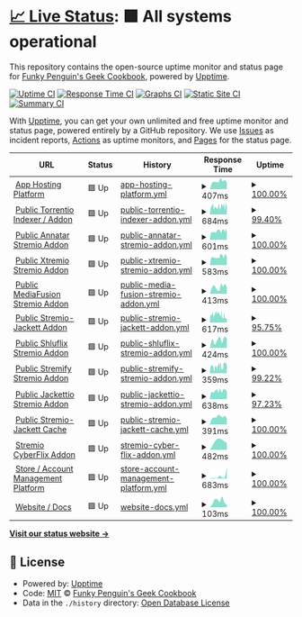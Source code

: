 # [📈 Live Status](https://status.elfhosted.com): <!--live status--> **🟩 All systems operational**

This repository contains the open-source uptime monitor and status page for [Funky Penguin's Geek Cookbook](https://geek-cookbook.funkypenguin.co.nz), powered by [Upptime](https://github.com/upptime/upptime).

[![Uptime CI](https://github.com/geek-cookbook/elfhosted-upptime/workflows/Uptime%20CI/badge.svg)](https://github.com/geek-cookbook/elfhosted-upptime/actions?query=workflow%3A%22Uptime+CI%22)
[![Response Time CI](https://github.com/geek-cookbook/elfhosted-upptime/workflows/Response%20Time%20CI/badge.svg)](https://github.com/geek-cookbook/elfhosted-upptime/actions?query=workflow%3A%22Response+Time+CI%22)
[![Graphs CI](https://github.com/geek-cookbook/elfhosted-upptime/workflows/Graphs%20CI/badge.svg)](https://github.com/geek-cookbook/elfhosted-upptime/actions?query=workflow%3A%22Graphs+CI%22)
[![Static Site CI](https://github.com/geek-cookbook/elfhosted-upptime/workflows/Static%20Site%20CI/badge.svg)](https://github.com/geek-cookbook/elfhosted-upptime/actions?query=workflow%3A%22Static+Site+CI%22)
[![Summary CI](https://github.com/geek-cookbook/elfhosted-upptime/workflows/Summary%20CI/badge.svg)](https://github.com/geek-cookbook/elfhosted-upptime/actions?query=workflow%3A%22Summary+CI%22)

With [Upptime](https://upptime.js.org), you can get your own unlimited and free uptime monitor and status page, powered entirely by a GitHub repository. We use [Issues](https://github.com/geek-cookbook/elfhosted-upptime/issues) as incident reports, [Actions](https://github.com/geek-cookbook/elfhosted-upptime/actions) as uptime monitors, and [Pages](https://status.elfhosted.com) for the status page.

<!--start: status pages-->
<!-- This summary is generated by Upptime (https://github.com/upptime/upptime) -->
<!-- Do not edit this manually, your changes will be overwritten -->
<!-- prettier-ignore -->
| URL | Status | History | Response Time | Uptime |
| --- | ------ | ------- | ------------- | ------ |
| <img alt="" src="https://icons.duckduckgo.com/ip3/speed.elfhosted.com.ico" height="13"> [App Hosting Platform](https://speed.elfhosted.com) | 🟩 Up | [app-hosting-platform.yml](https://github.com/geek-cookbook/elfhosted-upptime/commits/HEAD/history/app-hosting-platform.yml) | <details><summary><img alt="Response time graph" src="./graphs/app-hosting-platform/response-time-week.png" height="20"> 407ms</summary><br><a href="https://status.elfhosted.com/history/app-hosting-platform"><img alt="Response time 427" src="https://img.shields.io/endpoint?url=https%3A%2F%2Fraw.githubusercontent.com%2Fgeek-cookbook%2Felfhosted-upptime%2FHEAD%2Fapi%2Fapp-hosting-platform%2Fresponse-time.json"></a><br><a href="https://status.elfhosted.com/history/app-hosting-platform"><img alt="24-hour response time 414" src="https://img.shields.io/endpoint?url=https%3A%2F%2Fraw.githubusercontent.com%2Fgeek-cookbook%2Felfhosted-upptime%2FHEAD%2Fapi%2Fapp-hosting-platform%2Fresponse-time-day.json"></a><br><a href="https://status.elfhosted.com/history/app-hosting-platform"><img alt="7-day response time 407" src="https://img.shields.io/endpoint?url=https%3A%2F%2Fraw.githubusercontent.com%2Fgeek-cookbook%2Felfhosted-upptime%2FHEAD%2Fapi%2Fapp-hosting-platform%2Fresponse-time-week.json"></a><br><a href="https://status.elfhosted.com/history/app-hosting-platform"><img alt="30-day response time 404" src="https://img.shields.io/endpoint?url=https%3A%2F%2Fraw.githubusercontent.com%2Fgeek-cookbook%2Felfhosted-upptime%2FHEAD%2Fapi%2Fapp-hosting-platform%2Fresponse-time-month.json"></a><br><a href="https://status.elfhosted.com/history/app-hosting-platform"><img alt="1-year response time 427" src="https://img.shields.io/endpoint?url=https%3A%2F%2Fraw.githubusercontent.com%2Fgeek-cookbook%2Felfhosted-upptime%2FHEAD%2Fapi%2Fapp-hosting-platform%2Fresponse-time-year.json"></a></details> | <details><summary><a href="https://status.elfhosted.com/history/app-hosting-platform">100.00%</a></summary><a href="https://status.elfhosted.com/history/app-hosting-platform"><img alt="All-time uptime 99.89%" src="https://img.shields.io/endpoint?url=https%3A%2F%2Fraw.githubusercontent.com%2Fgeek-cookbook%2Felfhosted-upptime%2FHEAD%2Fapi%2Fapp-hosting-platform%2Fuptime.json"></a><br><a href="https://status.elfhosted.com/history/app-hosting-platform"><img alt="24-hour uptime 100.00%" src="https://img.shields.io/endpoint?url=https%3A%2F%2Fraw.githubusercontent.com%2Fgeek-cookbook%2Felfhosted-upptime%2FHEAD%2Fapi%2Fapp-hosting-platform%2Fuptime-day.json"></a><br><a href="https://status.elfhosted.com/history/app-hosting-platform"><img alt="7-day uptime 100.00%" src="https://img.shields.io/endpoint?url=https%3A%2F%2Fraw.githubusercontent.com%2Fgeek-cookbook%2Felfhosted-upptime%2FHEAD%2Fapi%2Fapp-hosting-platform%2Fuptime-week.json"></a><br><a href="https://status.elfhosted.com/history/app-hosting-platform"><img alt="30-day uptime 100.00%" src="https://img.shields.io/endpoint?url=https%3A%2F%2Fraw.githubusercontent.com%2Fgeek-cookbook%2Felfhosted-upptime%2FHEAD%2Fapi%2Fapp-hosting-platform%2Fuptime-month.json"></a><br><a href="https://status.elfhosted.com/history/app-hosting-platform"><img alt="1-year uptime 99.89%" src="https://img.shields.io/endpoint?url=https%3A%2F%2Fraw.githubusercontent.com%2Fgeek-cookbook%2Felfhosted-upptime%2FHEAD%2Fapi%2Fapp-hosting-platform%2Fuptime-year.json"></a></details>
| <img alt="" src="https://icons.duckduckgo.com/ip3/torrentio.elfhosted.com.ico" height="13"> [Public Torrentio Indexer / Addon](https://torrentio.elfhosted.com) | 🟩 Up | [public-torrentio-indexer-addon.yml](https://github.com/geek-cookbook/elfhosted-upptime/commits/HEAD/history/public-torrentio-indexer-addon.yml) | <details><summary><img alt="Response time graph" src="./graphs/public-torrentio-indexer-addon/response-time-week.png" height="20"> 684ms</summary><br><a href="https://status.elfhosted.com/history/public-torrentio-indexer-addon"><img alt="Response time 727" src="https://img.shields.io/endpoint?url=https%3A%2F%2Fraw.githubusercontent.com%2Fgeek-cookbook%2Felfhosted-upptime%2FHEAD%2Fapi%2Fpublic-torrentio-indexer-addon%2Fresponse-time.json"></a><br><a href="https://status.elfhosted.com/history/public-torrentio-indexer-addon"><img alt="24-hour response time 813" src="https://img.shields.io/endpoint?url=https%3A%2F%2Fraw.githubusercontent.com%2Fgeek-cookbook%2Felfhosted-upptime%2FHEAD%2Fapi%2Fpublic-torrentio-indexer-addon%2Fresponse-time-day.json"></a><br><a href="https://status.elfhosted.com/history/public-torrentio-indexer-addon"><img alt="7-day response time 684" src="https://img.shields.io/endpoint?url=https%3A%2F%2Fraw.githubusercontent.com%2Fgeek-cookbook%2Felfhosted-upptime%2FHEAD%2Fapi%2Fpublic-torrentio-indexer-addon%2Fresponse-time-week.json"></a><br><a href="https://status.elfhosted.com/history/public-torrentio-indexer-addon"><img alt="30-day response time 697" src="https://img.shields.io/endpoint?url=https%3A%2F%2Fraw.githubusercontent.com%2Fgeek-cookbook%2Felfhosted-upptime%2FHEAD%2Fapi%2Fpublic-torrentio-indexer-addon%2Fresponse-time-month.json"></a><br><a href="https://status.elfhosted.com/history/public-torrentio-indexer-addon"><img alt="1-year response time 727" src="https://img.shields.io/endpoint?url=https%3A%2F%2Fraw.githubusercontent.com%2Fgeek-cookbook%2Felfhosted-upptime%2FHEAD%2Fapi%2Fpublic-torrentio-indexer-addon%2Fresponse-time-year.json"></a></details> | <details><summary><a href="https://status.elfhosted.com/history/public-torrentio-indexer-addon">99.40%</a></summary><a href="https://status.elfhosted.com/history/public-torrentio-indexer-addon"><img alt="All-time uptime 99.87%" src="https://img.shields.io/endpoint?url=https%3A%2F%2Fraw.githubusercontent.com%2Fgeek-cookbook%2Felfhosted-upptime%2FHEAD%2Fapi%2Fpublic-torrentio-indexer-addon%2Fuptime.json"></a><br><a href="https://status.elfhosted.com/history/public-torrentio-indexer-addon"><img alt="24-hour uptime 100.00%" src="https://img.shields.io/endpoint?url=https%3A%2F%2Fraw.githubusercontent.com%2Fgeek-cookbook%2Felfhosted-upptime%2FHEAD%2Fapi%2Fpublic-torrentio-indexer-addon%2Fuptime-day.json"></a><br><a href="https://status.elfhosted.com/history/public-torrentio-indexer-addon"><img alt="7-day uptime 99.40%" src="https://img.shields.io/endpoint?url=https%3A%2F%2Fraw.githubusercontent.com%2Fgeek-cookbook%2Felfhosted-upptime%2FHEAD%2Fapi%2Fpublic-torrentio-indexer-addon%2Fuptime-week.json"></a><br><a href="https://status.elfhosted.com/history/public-torrentio-indexer-addon"><img alt="30-day uptime 99.86%" src="https://img.shields.io/endpoint?url=https%3A%2F%2Fraw.githubusercontent.com%2Fgeek-cookbook%2Felfhosted-upptime%2FHEAD%2Fapi%2Fpublic-torrentio-indexer-addon%2Fuptime-month.json"></a><br><a href="https://status.elfhosted.com/history/public-torrentio-indexer-addon"><img alt="1-year uptime 99.87%" src="https://img.shields.io/endpoint?url=https%3A%2F%2Fraw.githubusercontent.com%2Fgeek-cookbook%2Felfhosted-upptime%2FHEAD%2Fapi%2Fpublic-torrentio-indexer-addon%2Fuptime-year.json"></a></details>
| <img alt="" src="https://icons.duckduckgo.com/ip3/annatar.elfhosted.com.ico" height="13"> [Public Annatar Stremio Addon](https://annatar.elfhosted.com) | 🟩 Up | [public-annatar-stremio-addon.yml](https://github.com/geek-cookbook/elfhosted-upptime/commits/HEAD/history/public-annatar-stremio-addon.yml) | <details><summary><img alt="Response time graph" src="./graphs/public-annatar-stremio-addon/response-time-week.png" height="20"> 601ms</summary><br><a href="https://status.elfhosted.com/history/public-annatar-stremio-addon"><img alt="Response time 1296" src="https://img.shields.io/endpoint?url=https%3A%2F%2Fraw.githubusercontent.com%2Fgeek-cookbook%2Felfhosted-upptime%2FHEAD%2Fapi%2Fpublic-annatar-stremio-addon%2Fresponse-time.json"></a><br><a href="https://status.elfhosted.com/history/public-annatar-stremio-addon"><img alt="24-hour response time 638" src="https://img.shields.io/endpoint?url=https%3A%2F%2Fraw.githubusercontent.com%2Fgeek-cookbook%2Felfhosted-upptime%2FHEAD%2Fapi%2Fpublic-annatar-stremio-addon%2Fresponse-time-day.json"></a><br><a href="https://status.elfhosted.com/history/public-annatar-stremio-addon"><img alt="7-day response time 601" src="https://img.shields.io/endpoint?url=https%3A%2F%2Fraw.githubusercontent.com%2Fgeek-cookbook%2Felfhosted-upptime%2FHEAD%2Fapi%2Fpublic-annatar-stremio-addon%2Fresponse-time-week.json"></a><br><a href="https://status.elfhosted.com/history/public-annatar-stremio-addon"><img alt="30-day response time 595" src="https://img.shields.io/endpoint?url=https%3A%2F%2Fraw.githubusercontent.com%2Fgeek-cookbook%2Felfhosted-upptime%2FHEAD%2Fapi%2Fpublic-annatar-stremio-addon%2Fresponse-time-month.json"></a><br><a href="https://status.elfhosted.com/history/public-annatar-stremio-addon"><img alt="1-year response time 1296" src="https://img.shields.io/endpoint?url=https%3A%2F%2Fraw.githubusercontent.com%2Fgeek-cookbook%2Felfhosted-upptime%2FHEAD%2Fapi%2Fpublic-annatar-stremio-addon%2Fresponse-time-year.json"></a></details> | <details><summary><a href="https://status.elfhosted.com/history/public-annatar-stremio-addon">100.00%</a></summary><a href="https://status.elfhosted.com/history/public-annatar-stremio-addon"><img alt="All-time uptime 98.39%" src="https://img.shields.io/endpoint?url=https%3A%2F%2Fraw.githubusercontent.com%2Fgeek-cookbook%2Felfhosted-upptime%2FHEAD%2Fapi%2Fpublic-annatar-stremio-addon%2Fuptime.json"></a><br><a href="https://status.elfhosted.com/history/public-annatar-stremio-addon"><img alt="24-hour uptime 100.00%" src="https://img.shields.io/endpoint?url=https%3A%2F%2Fraw.githubusercontent.com%2Fgeek-cookbook%2Felfhosted-upptime%2FHEAD%2Fapi%2Fpublic-annatar-stremio-addon%2Fuptime-day.json"></a><br><a href="https://status.elfhosted.com/history/public-annatar-stremio-addon"><img alt="7-day uptime 100.00%" src="https://img.shields.io/endpoint?url=https%3A%2F%2Fraw.githubusercontent.com%2Fgeek-cookbook%2Felfhosted-upptime%2FHEAD%2Fapi%2Fpublic-annatar-stremio-addon%2Fuptime-week.json"></a><br><a href="https://status.elfhosted.com/history/public-annatar-stremio-addon"><img alt="30-day uptime 100.00%" src="https://img.shields.io/endpoint?url=https%3A%2F%2Fraw.githubusercontent.com%2Fgeek-cookbook%2Felfhosted-upptime%2FHEAD%2Fapi%2Fpublic-annatar-stremio-addon%2Fuptime-month.json"></a><br><a href="https://status.elfhosted.com/history/public-annatar-stremio-addon"><img alt="1-year uptime 98.39%" src="https://img.shields.io/endpoint?url=https%3A%2F%2Fraw.githubusercontent.com%2Fgeek-cookbook%2Felfhosted-upptime%2FHEAD%2Fapi%2Fpublic-annatar-stremio-addon%2Fuptime-year.json"></a></details>
| <img alt="" src="https://icons.duckduckgo.com/ip3/xtremio.elfhosted.com.ico" height="13"> [Public Xtremio Stremio Addon](https://xtremio.elfhosted.com/configure) | 🟩 Up | [public-xtremio-stremio-addon.yml](https://github.com/geek-cookbook/elfhosted-upptime/commits/HEAD/history/public-xtremio-stremio-addon.yml) | <details><summary><img alt="Response time graph" src="./graphs/public-xtremio-stremio-addon/response-time-week.png" height="20"> 583ms</summary><br><a href="https://status.elfhosted.com/history/public-xtremio-stremio-addon"><img alt="Response time 638" src="https://img.shields.io/endpoint?url=https%3A%2F%2Fraw.githubusercontent.com%2Fgeek-cookbook%2Felfhosted-upptime%2FHEAD%2Fapi%2Fpublic-xtremio-stremio-addon%2Fresponse-time.json"></a><br><a href="https://status.elfhosted.com/history/public-xtremio-stremio-addon"><img alt="24-hour response time 665" src="https://img.shields.io/endpoint?url=https%3A%2F%2Fraw.githubusercontent.com%2Fgeek-cookbook%2Felfhosted-upptime%2FHEAD%2Fapi%2Fpublic-xtremio-stremio-addon%2Fresponse-time-day.json"></a><br><a href="https://status.elfhosted.com/history/public-xtremio-stremio-addon"><img alt="7-day response time 583" src="https://img.shields.io/endpoint?url=https%3A%2F%2Fraw.githubusercontent.com%2Fgeek-cookbook%2Felfhosted-upptime%2FHEAD%2Fapi%2Fpublic-xtremio-stremio-addon%2Fresponse-time-week.json"></a><br><a href="https://status.elfhosted.com/history/public-xtremio-stremio-addon"><img alt="30-day response time 679" src="https://img.shields.io/endpoint?url=https%3A%2F%2Fraw.githubusercontent.com%2Fgeek-cookbook%2Felfhosted-upptime%2FHEAD%2Fapi%2Fpublic-xtremio-stremio-addon%2Fresponse-time-month.json"></a><br><a href="https://status.elfhosted.com/history/public-xtremio-stremio-addon"><img alt="1-year response time 638" src="https://img.shields.io/endpoint?url=https%3A%2F%2Fraw.githubusercontent.com%2Fgeek-cookbook%2Felfhosted-upptime%2FHEAD%2Fapi%2Fpublic-xtremio-stremio-addon%2Fresponse-time-year.json"></a></details> | <details><summary><a href="https://status.elfhosted.com/history/public-xtremio-stremio-addon">100.00%</a></summary><a href="https://status.elfhosted.com/history/public-xtremio-stremio-addon"><img alt="All-time uptime 99.94%" src="https://img.shields.io/endpoint?url=https%3A%2F%2Fraw.githubusercontent.com%2Fgeek-cookbook%2Felfhosted-upptime%2FHEAD%2Fapi%2Fpublic-xtremio-stremio-addon%2Fuptime.json"></a><br><a href="https://status.elfhosted.com/history/public-xtremio-stremio-addon"><img alt="24-hour uptime 100.00%" src="https://img.shields.io/endpoint?url=https%3A%2F%2Fraw.githubusercontent.com%2Fgeek-cookbook%2Felfhosted-upptime%2FHEAD%2Fapi%2Fpublic-xtremio-stremio-addon%2Fuptime-day.json"></a><br><a href="https://status.elfhosted.com/history/public-xtremio-stremio-addon"><img alt="7-day uptime 100.00%" src="https://img.shields.io/endpoint?url=https%3A%2F%2Fraw.githubusercontent.com%2Fgeek-cookbook%2Felfhosted-upptime%2FHEAD%2Fapi%2Fpublic-xtremio-stremio-addon%2Fuptime-week.json"></a><br><a href="https://status.elfhosted.com/history/public-xtremio-stremio-addon"><img alt="30-day uptime 100.00%" src="https://img.shields.io/endpoint?url=https%3A%2F%2Fraw.githubusercontent.com%2Fgeek-cookbook%2Felfhosted-upptime%2FHEAD%2Fapi%2Fpublic-xtremio-stremio-addon%2Fuptime-month.json"></a><br><a href="https://status.elfhosted.com/history/public-xtremio-stremio-addon"><img alt="1-year uptime 99.94%" src="https://img.shields.io/endpoint?url=https%3A%2F%2Fraw.githubusercontent.com%2Fgeek-cookbook%2Felfhosted-upptime%2FHEAD%2Fapi%2Fpublic-xtremio-stremio-addon%2Fuptime-year.json"></a></details>
| <img alt="" src="https://icons.duckduckgo.com/ip3/mediafusion.elfhosted.com.ico" height="13"> [Public MediaFusion Stremio Addon](https://mediafusion.elfhosted.com) | 🟩 Up | [public-media-fusion-stremio-addon.yml](https://github.com/geek-cookbook/elfhosted-upptime/commits/HEAD/history/public-media-fusion-stremio-addon.yml) | <details><summary><img alt="Response time graph" src="./graphs/public-media-fusion-stremio-addon/response-time-week.png" height="20"> 413ms</summary><br><a href="https://status.elfhosted.com/history/public-media-fusion-stremio-addon"><img alt="Response time 532" src="https://img.shields.io/endpoint?url=https%3A%2F%2Fraw.githubusercontent.com%2Fgeek-cookbook%2Felfhosted-upptime%2FHEAD%2Fapi%2Fpublic-media-fusion-stremio-addon%2Fresponse-time.json"></a><br><a href="https://status.elfhosted.com/history/public-media-fusion-stremio-addon"><img alt="24-hour response time 493" src="https://img.shields.io/endpoint?url=https%3A%2F%2Fraw.githubusercontent.com%2Fgeek-cookbook%2Felfhosted-upptime%2FHEAD%2Fapi%2Fpublic-media-fusion-stremio-addon%2Fresponse-time-day.json"></a><br><a href="https://status.elfhosted.com/history/public-media-fusion-stremio-addon"><img alt="7-day response time 413" src="https://img.shields.io/endpoint?url=https%3A%2F%2Fraw.githubusercontent.com%2Fgeek-cookbook%2Felfhosted-upptime%2FHEAD%2Fapi%2Fpublic-media-fusion-stremio-addon%2Fresponse-time-week.json"></a><br><a href="https://status.elfhosted.com/history/public-media-fusion-stremio-addon"><img alt="30-day response time 446" src="https://img.shields.io/endpoint?url=https%3A%2F%2Fraw.githubusercontent.com%2Fgeek-cookbook%2Felfhosted-upptime%2FHEAD%2Fapi%2Fpublic-media-fusion-stremio-addon%2Fresponse-time-month.json"></a><br><a href="https://status.elfhosted.com/history/public-media-fusion-stremio-addon"><img alt="1-year response time 532" src="https://img.shields.io/endpoint?url=https%3A%2F%2Fraw.githubusercontent.com%2Fgeek-cookbook%2Felfhosted-upptime%2FHEAD%2Fapi%2Fpublic-media-fusion-stremio-addon%2Fresponse-time-year.json"></a></details> | <details><summary><a href="https://status.elfhosted.com/history/public-media-fusion-stremio-addon">100.00%</a></summary><a href="https://status.elfhosted.com/history/public-media-fusion-stremio-addon"><img alt="All-time uptime 99.50%" src="https://img.shields.io/endpoint?url=https%3A%2F%2Fraw.githubusercontent.com%2Fgeek-cookbook%2Felfhosted-upptime%2FHEAD%2Fapi%2Fpublic-media-fusion-stremio-addon%2Fuptime.json"></a><br><a href="https://status.elfhosted.com/history/public-media-fusion-stremio-addon"><img alt="24-hour uptime 100.00%" src="https://img.shields.io/endpoint?url=https%3A%2F%2Fraw.githubusercontent.com%2Fgeek-cookbook%2Felfhosted-upptime%2FHEAD%2Fapi%2Fpublic-media-fusion-stremio-addon%2Fuptime-day.json"></a><br><a href="https://status.elfhosted.com/history/public-media-fusion-stremio-addon"><img alt="7-day uptime 100.00%" src="https://img.shields.io/endpoint?url=https%3A%2F%2Fraw.githubusercontent.com%2Fgeek-cookbook%2Felfhosted-upptime%2FHEAD%2Fapi%2Fpublic-media-fusion-stremio-addon%2Fuptime-week.json"></a><br><a href="https://status.elfhosted.com/history/public-media-fusion-stremio-addon"><img alt="30-day uptime 99.46%" src="https://img.shields.io/endpoint?url=https%3A%2F%2Fraw.githubusercontent.com%2Fgeek-cookbook%2Felfhosted-upptime%2FHEAD%2Fapi%2Fpublic-media-fusion-stremio-addon%2Fuptime-month.json"></a><br><a href="https://status.elfhosted.com/history/public-media-fusion-stremio-addon"><img alt="1-year uptime 99.50%" src="https://img.shields.io/endpoint?url=https%3A%2F%2Fraw.githubusercontent.com%2Fgeek-cookbook%2Felfhosted-upptime%2FHEAD%2Fapi%2Fpublic-media-fusion-stremio-addon%2Fuptime-year.json"></a></details>
| <img alt="" src="https://icons.duckduckgo.com/ip3/stremio-jackett.elfhosted.com.ico" height="13"> [Public Stremio-Jackett Addon](https://stremio-jackett.elfhosted.com) | 🟩 Up | [public-stremio-jackett-addon.yml](https://github.com/geek-cookbook/elfhosted-upptime/commits/HEAD/history/public-stremio-jackett-addon.yml) | <details><summary><img alt="Response time graph" src="./graphs/public-stremio-jackett-addon/response-time-week.png" height="20"> 617ms</summary><br><a href="https://status.elfhosted.com/history/public-stremio-jackett-addon"><img alt="Response time 653" src="https://img.shields.io/endpoint?url=https%3A%2F%2Fraw.githubusercontent.com%2Fgeek-cookbook%2Felfhosted-upptime%2FHEAD%2Fapi%2Fpublic-stremio-jackett-addon%2Fresponse-time.json"></a><br><a href="https://status.elfhosted.com/history/public-stremio-jackett-addon"><img alt="24-hour response time 526" src="https://img.shields.io/endpoint?url=https%3A%2F%2Fraw.githubusercontent.com%2Fgeek-cookbook%2Felfhosted-upptime%2FHEAD%2Fapi%2Fpublic-stremio-jackett-addon%2Fresponse-time-day.json"></a><br><a href="https://status.elfhosted.com/history/public-stremio-jackett-addon"><img alt="7-day response time 617" src="https://img.shields.io/endpoint?url=https%3A%2F%2Fraw.githubusercontent.com%2Fgeek-cookbook%2Felfhosted-upptime%2FHEAD%2Fapi%2Fpublic-stremio-jackett-addon%2Fresponse-time-week.json"></a><br><a href="https://status.elfhosted.com/history/public-stremio-jackett-addon"><img alt="30-day response time 653" src="https://img.shields.io/endpoint?url=https%3A%2F%2Fraw.githubusercontent.com%2Fgeek-cookbook%2Felfhosted-upptime%2FHEAD%2Fapi%2Fpublic-stremio-jackett-addon%2Fresponse-time-month.json"></a><br><a href="https://status.elfhosted.com/history/public-stremio-jackett-addon"><img alt="1-year response time 653" src="https://img.shields.io/endpoint?url=https%3A%2F%2Fraw.githubusercontent.com%2Fgeek-cookbook%2Felfhosted-upptime%2FHEAD%2Fapi%2Fpublic-stremio-jackett-addon%2Fresponse-time-year.json"></a></details> | <details><summary><a href="https://status.elfhosted.com/history/public-stremio-jackett-addon">95.75%</a></summary><a href="https://status.elfhosted.com/history/public-stremio-jackett-addon"><img alt="All-time uptime 98.42%" src="https://img.shields.io/endpoint?url=https%3A%2F%2Fraw.githubusercontent.com%2Fgeek-cookbook%2Felfhosted-upptime%2FHEAD%2Fapi%2Fpublic-stremio-jackett-addon%2Fuptime.json"></a><br><a href="https://status.elfhosted.com/history/public-stremio-jackett-addon"><img alt="24-hour uptime 86.99%" src="https://img.shields.io/endpoint?url=https%3A%2F%2Fraw.githubusercontent.com%2Fgeek-cookbook%2Felfhosted-upptime%2FHEAD%2Fapi%2Fpublic-stremio-jackett-addon%2Fuptime-day.json"></a><br><a href="https://status.elfhosted.com/history/public-stremio-jackett-addon"><img alt="7-day uptime 95.75%" src="https://img.shields.io/endpoint?url=https%3A%2F%2Fraw.githubusercontent.com%2Fgeek-cookbook%2Felfhosted-upptime%2FHEAD%2Fapi%2Fpublic-stremio-jackett-addon%2Fuptime-week.json"></a><br><a href="https://status.elfhosted.com/history/public-stremio-jackett-addon"><img alt="30-day uptime 98.42%" src="https://img.shields.io/endpoint?url=https%3A%2F%2Fraw.githubusercontent.com%2Fgeek-cookbook%2Felfhosted-upptime%2FHEAD%2Fapi%2Fpublic-stremio-jackett-addon%2Fuptime-month.json"></a><br><a href="https://status.elfhosted.com/history/public-stremio-jackett-addon"><img alt="1-year uptime 98.42%" src="https://img.shields.io/endpoint?url=https%3A%2F%2Fraw.githubusercontent.com%2Fgeek-cookbook%2Felfhosted-upptime%2FHEAD%2Fapi%2Fpublic-stremio-jackett-addon%2Fuptime-year.json"></a></details>
| <img alt="" src="https://icons.duckduckgo.com/ip3/shluflix.elfhosted.com.ico" height="13"> [Public Shluflix Stremio Addon](https://shluflix.elfhosted.com) | 🟩 Up | [public-shluflix-stremio-addon.yml](https://github.com/geek-cookbook/elfhosted-upptime/commits/HEAD/history/public-shluflix-stremio-addon.yml) | <details><summary><img alt="Response time graph" src="./graphs/public-shluflix-stremio-addon/response-time-week.png" height="20"> 424ms</summary><br><a href="https://status.elfhosted.com/history/public-shluflix-stremio-addon"><img alt="Response time 467" src="https://img.shields.io/endpoint?url=https%3A%2F%2Fraw.githubusercontent.com%2Fgeek-cookbook%2Felfhosted-upptime%2FHEAD%2Fapi%2Fpublic-shluflix-stremio-addon%2Fresponse-time.json"></a><br><a href="https://status.elfhosted.com/history/public-shluflix-stremio-addon"><img alt="24-hour response time 551" src="https://img.shields.io/endpoint?url=https%3A%2F%2Fraw.githubusercontent.com%2Fgeek-cookbook%2Felfhosted-upptime%2FHEAD%2Fapi%2Fpublic-shluflix-stremio-addon%2Fresponse-time-day.json"></a><br><a href="https://status.elfhosted.com/history/public-shluflix-stremio-addon"><img alt="7-day response time 424" src="https://img.shields.io/endpoint?url=https%3A%2F%2Fraw.githubusercontent.com%2Fgeek-cookbook%2Felfhosted-upptime%2FHEAD%2Fapi%2Fpublic-shluflix-stremio-addon%2Fresponse-time-week.json"></a><br><a href="https://status.elfhosted.com/history/public-shluflix-stremio-addon"><img alt="30-day response time 423" src="https://img.shields.io/endpoint?url=https%3A%2F%2Fraw.githubusercontent.com%2Fgeek-cookbook%2Felfhosted-upptime%2FHEAD%2Fapi%2Fpublic-shluflix-stremio-addon%2Fresponse-time-month.json"></a><br><a href="https://status.elfhosted.com/history/public-shluflix-stremio-addon"><img alt="1-year response time 467" src="https://img.shields.io/endpoint?url=https%3A%2F%2Fraw.githubusercontent.com%2Fgeek-cookbook%2Felfhosted-upptime%2FHEAD%2Fapi%2Fpublic-shluflix-stremio-addon%2Fresponse-time-year.json"></a></details> | <details><summary><a href="https://status.elfhosted.com/history/public-shluflix-stremio-addon">100.00%</a></summary><a href="https://status.elfhosted.com/history/public-shluflix-stremio-addon"><img alt="All-time uptime 100.00%" src="https://img.shields.io/endpoint?url=https%3A%2F%2Fraw.githubusercontent.com%2Fgeek-cookbook%2Felfhosted-upptime%2FHEAD%2Fapi%2Fpublic-shluflix-stremio-addon%2Fuptime.json"></a><br><a href="https://status.elfhosted.com/history/public-shluflix-stremio-addon"><img alt="24-hour uptime 100.00%" src="https://img.shields.io/endpoint?url=https%3A%2F%2Fraw.githubusercontent.com%2Fgeek-cookbook%2Felfhosted-upptime%2FHEAD%2Fapi%2Fpublic-shluflix-stremio-addon%2Fuptime-day.json"></a><br><a href="https://status.elfhosted.com/history/public-shluflix-stremio-addon"><img alt="7-day uptime 100.00%" src="https://img.shields.io/endpoint?url=https%3A%2F%2Fraw.githubusercontent.com%2Fgeek-cookbook%2Felfhosted-upptime%2FHEAD%2Fapi%2Fpublic-shluflix-stremio-addon%2Fuptime-week.json"></a><br><a href="https://status.elfhosted.com/history/public-shluflix-stremio-addon"><img alt="30-day uptime 100.00%" src="https://img.shields.io/endpoint?url=https%3A%2F%2Fraw.githubusercontent.com%2Fgeek-cookbook%2Felfhosted-upptime%2FHEAD%2Fapi%2Fpublic-shluflix-stremio-addon%2Fuptime-month.json"></a><br><a href="https://status.elfhosted.com/history/public-shluflix-stremio-addon"><img alt="1-year uptime 100.00%" src="https://img.shields.io/endpoint?url=https%3A%2F%2Fraw.githubusercontent.com%2Fgeek-cookbook%2Felfhosted-upptime%2FHEAD%2Fapi%2Fpublic-shluflix-stremio-addon%2Fuptime-year.json"></a></details>
| <img alt="" src="https://icons.duckduckgo.com/ip3/stremify.elfhosted.com.ico" height="13"> [Public Stremify Stremio Addon](https://stremify.elfhosted.com) | 🟩 Up | [public-stremify-stremio-addon.yml](https://github.com/geek-cookbook/elfhosted-upptime/commits/HEAD/history/public-stremify-stremio-addon.yml) | <details><summary><img alt="Response time graph" src="./graphs/public-stremify-stremio-addon/response-time-week.png" height="20"> 359ms</summary><br><a href="https://status.elfhosted.com/history/public-stremify-stremio-addon"><img alt="Response time 371" src="https://img.shields.io/endpoint?url=https%3A%2F%2Fraw.githubusercontent.com%2Fgeek-cookbook%2Felfhosted-upptime%2FHEAD%2Fapi%2Fpublic-stremify-stremio-addon%2Fresponse-time.json"></a><br><a href="https://status.elfhosted.com/history/public-stremify-stremio-addon"><img alt="24-hour response time 464" src="https://img.shields.io/endpoint?url=https%3A%2F%2Fraw.githubusercontent.com%2Fgeek-cookbook%2Felfhosted-upptime%2FHEAD%2Fapi%2Fpublic-stremify-stremio-addon%2Fresponse-time-day.json"></a><br><a href="https://status.elfhosted.com/history/public-stremify-stremio-addon"><img alt="7-day response time 359" src="https://img.shields.io/endpoint?url=https%3A%2F%2Fraw.githubusercontent.com%2Fgeek-cookbook%2Felfhosted-upptime%2FHEAD%2Fapi%2Fpublic-stremify-stremio-addon%2Fresponse-time-week.json"></a><br><a href="https://status.elfhosted.com/history/public-stremify-stremio-addon"><img alt="30-day response time 371" src="https://img.shields.io/endpoint?url=https%3A%2F%2Fraw.githubusercontent.com%2Fgeek-cookbook%2Felfhosted-upptime%2FHEAD%2Fapi%2Fpublic-stremify-stremio-addon%2Fresponse-time-month.json"></a><br><a href="https://status.elfhosted.com/history/public-stremify-stremio-addon"><img alt="1-year response time 371" src="https://img.shields.io/endpoint?url=https%3A%2F%2Fraw.githubusercontent.com%2Fgeek-cookbook%2Felfhosted-upptime%2FHEAD%2Fapi%2Fpublic-stremify-stremio-addon%2Fresponse-time-year.json"></a></details> | <details><summary><a href="https://status.elfhosted.com/history/public-stremify-stremio-addon">99.22%</a></summary><a href="https://status.elfhosted.com/history/public-stremify-stremio-addon"><img alt="All-time uptime 99.66%" src="https://img.shields.io/endpoint?url=https%3A%2F%2Fraw.githubusercontent.com%2Fgeek-cookbook%2Felfhosted-upptime%2FHEAD%2Fapi%2Fpublic-stremify-stremio-addon%2Fuptime.json"></a><br><a href="https://status.elfhosted.com/history/public-stremify-stremio-addon"><img alt="24-hour uptime 100.00%" src="https://img.shields.io/endpoint?url=https%3A%2F%2Fraw.githubusercontent.com%2Fgeek-cookbook%2Felfhosted-upptime%2FHEAD%2Fapi%2Fpublic-stremify-stremio-addon%2Fuptime-day.json"></a><br><a href="https://status.elfhosted.com/history/public-stremify-stremio-addon"><img alt="7-day uptime 99.22%" src="https://img.shields.io/endpoint?url=https%3A%2F%2Fraw.githubusercontent.com%2Fgeek-cookbook%2Felfhosted-upptime%2FHEAD%2Fapi%2Fpublic-stremify-stremio-addon%2Fuptime-week.json"></a><br><a href="https://status.elfhosted.com/history/public-stremify-stremio-addon"><img alt="30-day uptime 99.66%" src="https://img.shields.io/endpoint?url=https%3A%2F%2Fraw.githubusercontent.com%2Fgeek-cookbook%2Felfhosted-upptime%2FHEAD%2Fapi%2Fpublic-stremify-stremio-addon%2Fuptime-month.json"></a><br><a href="https://status.elfhosted.com/history/public-stremify-stremio-addon"><img alt="1-year uptime 99.66%" src="https://img.shields.io/endpoint?url=https%3A%2F%2Fraw.githubusercontent.com%2Fgeek-cookbook%2Felfhosted-upptime%2FHEAD%2Fapi%2Fpublic-stremify-stremio-addon%2Fuptime-year.json"></a></details>
| <img alt="" src="https://icons.duckduckgo.com/ip3/jackettio.elfhosted.com.ico" height="13"> [Public Jackettio Stremio Addon](https://jackettio.elfhosted.com) | 🟩 Up | [public-jackettio-stremio-addon.yml](https://github.com/geek-cookbook/elfhosted-upptime/commits/HEAD/history/public-jackettio-stremio-addon.yml) | <details><summary><img alt="Response time graph" src="./graphs/public-jackettio-stremio-addon/response-time-week.png" height="20"> 638ms</summary><br><a href="https://status.elfhosted.com/history/public-jackettio-stremio-addon"><img alt="Response time 1042" src="https://img.shields.io/endpoint?url=https%3A%2F%2Fraw.githubusercontent.com%2Fgeek-cookbook%2Felfhosted-upptime%2FHEAD%2Fapi%2Fpublic-jackettio-stremio-addon%2Fresponse-time.json"></a><br><a href="https://status.elfhosted.com/history/public-jackettio-stremio-addon"><img alt="24-hour response time 635" src="https://img.shields.io/endpoint?url=https%3A%2F%2Fraw.githubusercontent.com%2Fgeek-cookbook%2Felfhosted-upptime%2FHEAD%2Fapi%2Fpublic-jackettio-stremio-addon%2Fresponse-time-day.json"></a><br><a href="https://status.elfhosted.com/history/public-jackettio-stremio-addon"><img alt="7-day response time 638" src="https://img.shields.io/endpoint?url=https%3A%2F%2Fraw.githubusercontent.com%2Fgeek-cookbook%2Felfhosted-upptime%2FHEAD%2Fapi%2Fpublic-jackettio-stremio-addon%2Fresponse-time-week.json"></a><br><a href="https://status.elfhosted.com/history/public-jackettio-stremio-addon"><img alt="30-day response time 1298" src="https://img.shields.io/endpoint?url=https%3A%2F%2Fraw.githubusercontent.com%2Fgeek-cookbook%2Felfhosted-upptime%2FHEAD%2Fapi%2Fpublic-jackettio-stremio-addon%2Fresponse-time-month.json"></a><br><a href="https://status.elfhosted.com/history/public-jackettio-stremio-addon"><img alt="1-year response time 1042" src="https://img.shields.io/endpoint?url=https%3A%2F%2Fraw.githubusercontent.com%2Fgeek-cookbook%2Felfhosted-upptime%2FHEAD%2Fapi%2Fpublic-jackettio-stremio-addon%2Fresponse-time-year.json"></a></details> | <details><summary><a href="https://status.elfhosted.com/history/public-jackettio-stremio-addon">97.23%</a></summary><a href="https://status.elfhosted.com/history/public-jackettio-stremio-addon"><img alt="All-time uptime 99.14%" src="https://img.shields.io/endpoint?url=https%3A%2F%2Fraw.githubusercontent.com%2Fgeek-cookbook%2Felfhosted-upptime%2FHEAD%2Fapi%2Fpublic-jackettio-stremio-addon%2Fuptime.json"></a><br><a href="https://status.elfhosted.com/history/public-jackettio-stremio-addon"><img alt="24-hour uptime 100.00%" src="https://img.shields.io/endpoint?url=https%3A%2F%2Fraw.githubusercontent.com%2Fgeek-cookbook%2Felfhosted-upptime%2FHEAD%2Fapi%2Fpublic-jackettio-stremio-addon%2Fuptime-day.json"></a><br><a href="https://status.elfhosted.com/history/public-jackettio-stremio-addon"><img alt="7-day uptime 97.23%" src="https://img.shields.io/endpoint?url=https%3A%2F%2Fraw.githubusercontent.com%2Fgeek-cookbook%2Felfhosted-upptime%2FHEAD%2Fapi%2Fpublic-jackettio-stremio-addon%2Fuptime-week.json"></a><br><a href="https://status.elfhosted.com/history/public-jackettio-stremio-addon"><img alt="30-day uptime 99.36%" src="https://img.shields.io/endpoint?url=https%3A%2F%2Fraw.githubusercontent.com%2Fgeek-cookbook%2Felfhosted-upptime%2FHEAD%2Fapi%2Fpublic-jackettio-stremio-addon%2Fuptime-month.json"></a><br><a href="https://status.elfhosted.com/history/public-jackettio-stremio-addon"><img alt="1-year uptime 99.14%" src="https://img.shields.io/endpoint?url=https%3A%2F%2Fraw.githubusercontent.com%2Fgeek-cookbook%2Felfhosted-upptime%2FHEAD%2Fapi%2Fpublic-jackettio-stremio-addon%2Fuptime-year.json"></a></details>
| <img alt="" src="https://icons.duckduckgo.com/ip3/stremio-jackett-cacher.elfhosted.com.ico" height="13"> [Public Stremio-Jackett Cache](https://stremio-jackett-cacher.elfhosted.com) | 🟩 Up | [public-stremio-jackett-cache.yml](https://github.com/geek-cookbook/elfhosted-upptime/commits/HEAD/history/public-stremio-jackett-cache.yml) | <details><summary><img alt="Response time graph" src="./graphs/public-stremio-jackett-cache/response-time-week.png" height="20"> 391ms</summary><br><a href="https://status.elfhosted.com/history/public-stremio-jackett-cache"><img alt="Response time 405" src="https://img.shields.io/endpoint?url=https%3A%2F%2Fraw.githubusercontent.com%2Fgeek-cookbook%2Felfhosted-upptime%2FHEAD%2Fapi%2Fpublic-stremio-jackett-cache%2Fresponse-time.json"></a><br><a href="https://status.elfhosted.com/history/public-stremio-jackett-cache"><img alt="24-hour response time 386" src="https://img.shields.io/endpoint?url=https%3A%2F%2Fraw.githubusercontent.com%2Fgeek-cookbook%2Felfhosted-upptime%2FHEAD%2Fapi%2Fpublic-stremio-jackett-cache%2Fresponse-time-day.json"></a><br><a href="https://status.elfhosted.com/history/public-stremio-jackett-cache"><img alt="7-day response time 391" src="https://img.shields.io/endpoint?url=https%3A%2F%2Fraw.githubusercontent.com%2Fgeek-cookbook%2Felfhosted-upptime%2FHEAD%2Fapi%2Fpublic-stremio-jackett-cache%2Fresponse-time-week.json"></a><br><a href="https://status.elfhosted.com/history/public-stremio-jackett-cache"><img alt="30-day response time 387" src="https://img.shields.io/endpoint?url=https%3A%2F%2Fraw.githubusercontent.com%2Fgeek-cookbook%2Felfhosted-upptime%2FHEAD%2Fapi%2Fpublic-stremio-jackett-cache%2Fresponse-time-month.json"></a><br><a href="https://status.elfhosted.com/history/public-stremio-jackett-cache"><img alt="1-year response time 405" src="https://img.shields.io/endpoint?url=https%3A%2F%2Fraw.githubusercontent.com%2Fgeek-cookbook%2Felfhosted-upptime%2FHEAD%2Fapi%2Fpublic-stremio-jackett-cache%2Fresponse-time-year.json"></a></details> | <details><summary><a href="https://status.elfhosted.com/history/public-stremio-jackett-cache">100.00%</a></summary><a href="https://status.elfhosted.com/history/public-stremio-jackett-cache"><img alt="All-time uptime 100.00%" src="https://img.shields.io/endpoint?url=https%3A%2F%2Fraw.githubusercontent.com%2Fgeek-cookbook%2Felfhosted-upptime%2FHEAD%2Fapi%2Fpublic-stremio-jackett-cache%2Fuptime.json"></a><br><a href="https://status.elfhosted.com/history/public-stremio-jackett-cache"><img alt="24-hour uptime 100.00%" src="https://img.shields.io/endpoint?url=https%3A%2F%2Fraw.githubusercontent.com%2Fgeek-cookbook%2Felfhosted-upptime%2FHEAD%2Fapi%2Fpublic-stremio-jackett-cache%2Fuptime-day.json"></a><br><a href="https://status.elfhosted.com/history/public-stremio-jackett-cache"><img alt="7-day uptime 100.00%" src="https://img.shields.io/endpoint?url=https%3A%2F%2Fraw.githubusercontent.com%2Fgeek-cookbook%2Felfhosted-upptime%2FHEAD%2Fapi%2Fpublic-stremio-jackett-cache%2Fuptime-week.json"></a><br><a href="https://status.elfhosted.com/history/public-stremio-jackett-cache"><img alt="30-day uptime 100.00%" src="https://img.shields.io/endpoint?url=https%3A%2F%2Fraw.githubusercontent.com%2Fgeek-cookbook%2Felfhosted-upptime%2FHEAD%2Fapi%2Fpublic-stremio-jackett-cache%2Fuptime-month.json"></a><br><a href="https://status.elfhosted.com/history/public-stremio-jackett-cache"><img alt="1-year uptime 100.00%" src="https://img.shields.io/endpoint?url=https%3A%2F%2Fraw.githubusercontent.com%2Fgeek-cookbook%2Felfhosted-upptime%2FHEAD%2Fapi%2Fpublic-stremio-jackett-cache%2Fuptime-year.json"></a></details>
| <img alt="" src="https://icons.duckduckgo.com/ip3/cyberflix.elfhosted.com.ico" height="13"> [Stremio CyberFlix Addon](https://cyberflix.elfhosted.com) | 🟩 Up | [stremio-cyber-flix-addon.yml](https://github.com/geek-cookbook/elfhosted-upptime/commits/HEAD/history/stremio-cyber-flix-addon.yml) | <details><summary><img alt="Response time graph" src="./graphs/stremio-cyber-flix-addon/response-time-week.png" height="20"> 482ms</summary><br><a href="https://status.elfhosted.com/history/stremio-cyber-flix-addon"><img alt="Response time 482" src="https://img.shields.io/endpoint?url=https%3A%2F%2Fraw.githubusercontent.com%2Fgeek-cookbook%2Felfhosted-upptime%2FHEAD%2Fapi%2Fstremio-cyber-flix-addon%2Fresponse-time.json"></a><br><a href="https://status.elfhosted.com/history/stremio-cyber-flix-addon"><img alt="24-hour response time 482" src="https://img.shields.io/endpoint?url=https%3A%2F%2Fraw.githubusercontent.com%2Fgeek-cookbook%2Felfhosted-upptime%2FHEAD%2Fapi%2Fstremio-cyber-flix-addon%2Fresponse-time-day.json"></a><br><a href="https://status.elfhosted.com/history/stremio-cyber-flix-addon"><img alt="7-day response time 482" src="https://img.shields.io/endpoint?url=https%3A%2F%2Fraw.githubusercontent.com%2Fgeek-cookbook%2Felfhosted-upptime%2FHEAD%2Fapi%2Fstremio-cyber-flix-addon%2Fresponse-time-week.json"></a><br><a href="https://status.elfhosted.com/history/stremio-cyber-flix-addon"><img alt="30-day response time 482" src="https://img.shields.io/endpoint?url=https%3A%2F%2Fraw.githubusercontent.com%2Fgeek-cookbook%2Felfhosted-upptime%2FHEAD%2Fapi%2Fstremio-cyber-flix-addon%2Fresponse-time-month.json"></a><br><a href="https://status.elfhosted.com/history/stremio-cyber-flix-addon"><img alt="1-year response time 482" src="https://img.shields.io/endpoint?url=https%3A%2F%2Fraw.githubusercontent.com%2Fgeek-cookbook%2Felfhosted-upptime%2FHEAD%2Fapi%2Fstremio-cyber-flix-addon%2Fresponse-time-year.json"></a></details> | <details><summary><a href="https://status.elfhosted.com/history/stremio-cyber-flix-addon">100.00%</a></summary><a href="https://status.elfhosted.com/history/stremio-cyber-flix-addon"><img alt="All-time uptime 100.00%" src="https://img.shields.io/endpoint?url=https%3A%2F%2Fraw.githubusercontent.com%2Fgeek-cookbook%2Felfhosted-upptime%2FHEAD%2Fapi%2Fstremio-cyber-flix-addon%2Fuptime.json"></a><br><a href="https://status.elfhosted.com/history/stremio-cyber-flix-addon"><img alt="24-hour uptime 100.00%" src="https://img.shields.io/endpoint?url=https%3A%2F%2Fraw.githubusercontent.com%2Fgeek-cookbook%2Felfhosted-upptime%2FHEAD%2Fapi%2Fstremio-cyber-flix-addon%2Fuptime-day.json"></a><br><a href="https://status.elfhosted.com/history/stremio-cyber-flix-addon"><img alt="7-day uptime 100.00%" src="https://img.shields.io/endpoint?url=https%3A%2F%2Fraw.githubusercontent.com%2Fgeek-cookbook%2Felfhosted-upptime%2FHEAD%2Fapi%2Fstremio-cyber-flix-addon%2Fuptime-week.json"></a><br><a href="https://status.elfhosted.com/history/stremio-cyber-flix-addon"><img alt="30-day uptime 100.00%" src="https://img.shields.io/endpoint?url=https%3A%2F%2Fraw.githubusercontent.com%2Fgeek-cookbook%2Felfhosted-upptime%2FHEAD%2Fapi%2Fstremio-cyber-flix-addon%2Fuptime-month.json"></a><br><a href="https://status.elfhosted.com/history/stremio-cyber-flix-addon"><img alt="1-year uptime 100.00%" src="https://img.shields.io/endpoint?url=https%3A%2F%2Fraw.githubusercontent.com%2Fgeek-cookbook%2Felfhosted-upptime%2FHEAD%2Fapi%2Fstremio-cyber-flix-addon%2Fuptime-year.json"></a></details>
| <img alt="" src="https://icons.duckduckgo.com/ip3/store.elfhosted.com.ico" height="13"> [Store / Account Management Platform](https://store.elfhosted.com) | 🟩 Up | [store-account-management-platform.yml](https://github.com/geek-cookbook/elfhosted-upptime/commits/HEAD/history/store-account-management-platform.yml) | <details><summary><img alt="Response time graph" src="./graphs/store-account-management-platform/response-time-week.png" height="20"> 683ms</summary><br><a href="https://status.elfhosted.com/history/store-account-management-platform"><img alt="Response time 971" src="https://img.shields.io/endpoint?url=https%3A%2F%2Fraw.githubusercontent.com%2Fgeek-cookbook%2Felfhosted-upptime%2FHEAD%2Fapi%2Fstore-account-management-platform%2Fresponse-time.json"></a><br><a href="https://status.elfhosted.com/history/store-account-management-platform"><img alt="24-hour response time 1663" src="https://img.shields.io/endpoint?url=https%3A%2F%2Fraw.githubusercontent.com%2Fgeek-cookbook%2Felfhosted-upptime%2FHEAD%2Fapi%2Fstore-account-management-platform%2Fresponse-time-day.json"></a><br><a href="https://status.elfhosted.com/history/store-account-management-platform"><img alt="7-day response time 683" src="https://img.shields.io/endpoint?url=https%3A%2F%2Fraw.githubusercontent.com%2Fgeek-cookbook%2Felfhosted-upptime%2FHEAD%2Fapi%2Fstore-account-management-platform%2Fresponse-time-week.json"></a><br><a href="https://status.elfhosted.com/history/store-account-management-platform"><img alt="30-day response time 780" src="https://img.shields.io/endpoint?url=https%3A%2F%2Fraw.githubusercontent.com%2Fgeek-cookbook%2Felfhosted-upptime%2FHEAD%2Fapi%2Fstore-account-management-platform%2Fresponse-time-month.json"></a><br><a href="https://status.elfhosted.com/history/store-account-management-platform"><img alt="1-year response time 971" src="https://img.shields.io/endpoint?url=https%3A%2F%2Fraw.githubusercontent.com%2Fgeek-cookbook%2Felfhosted-upptime%2FHEAD%2Fapi%2Fstore-account-management-platform%2Fresponse-time-year.json"></a></details> | <details><summary><a href="https://status.elfhosted.com/history/store-account-management-platform">100.00%</a></summary><a href="https://status.elfhosted.com/history/store-account-management-platform"><img alt="All-time uptime 100.00%" src="https://img.shields.io/endpoint?url=https%3A%2F%2Fraw.githubusercontent.com%2Fgeek-cookbook%2Felfhosted-upptime%2FHEAD%2Fapi%2Fstore-account-management-platform%2Fuptime.json"></a><br><a href="https://status.elfhosted.com/history/store-account-management-platform"><img alt="24-hour uptime 100.00%" src="https://img.shields.io/endpoint?url=https%3A%2F%2Fraw.githubusercontent.com%2Fgeek-cookbook%2Felfhosted-upptime%2FHEAD%2Fapi%2Fstore-account-management-platform%2Fuptime-day.json"></a><br><a href="https://status.elfhosted.com/history/store-account-management-platform"><img alt="7-day uptime 100.00%" src="https://img.shields.io/endpoint?url=https%3A%2F%2Fraw.githubusercontent.com%2Fgeek-cookbook%2Felfhosted-upptime%2FHEAD%2Fapi%2Fstore-account-management-platform%2Fuptime-week.json"></a><br><a href="https://status.elfhosted.com/history/store-account-management-platform"><img alt="30-day uptime 100.00%" src="https://img.shields.io/endpoint?url=https%3A%2F%2Fraw.githubusercontent.com%2Fgeek-cookbook%2Felfhosted-upptime%2FHEAD%2Fapi%2Fstore-account-management-platform%2Fuptime-month.json"></a><br><a href="https://status.elfhosted.com/history/store-account-management-platform"><img alt="1-year uptime 100.00%" src="https://img.shields.io/endpoint?url=https%3A%2F%2Fraw.githubusercontent.com%2Fgeek-cookbook%2Felfhosted-upptime%2FHEAD%2Fapi%2Fstore-account-management-platform%2Fuptime-year.json"></a></details>
| <img alt="" src="https://icons.duckduckgo.com/ip3/elfhosted.com.ico" height="13"> [Website / Docs](https://elfhosted.com) | 🟩 Up | [website-docs.yml](https://github.com/geek-cookbook/elfhosted-upptime/commits/HEAD/history/website-docs.yml) | <details><summary><img alt="Response time graph" src="./graphs/website-docs/response-time-week.png" height="20"> 103ms</summary><br><a href="https://status.elfhosted.com/history/website-docs"><img alt="Response time 95" src="https://img.shields.io/endpoint?url=https%3A%2F%2Fraw.githubusercontent.com%2Fgeek-cookbook%2Felfhosted-upptime%2FHEAD%2Fapi%2Fwebsite-docs%2Fresponse-time.json"></a><br><a href="https://status.elfhosted.com/history/website-docs"><img alt="24-hour response time 58" src="https://img.shields.io/endpoint?url=https%3A%2F%2Fraw.githubusercontent.com%2Fgeek-cookbook%2Felfhosted-upptime%2FHEAD%2Fapi%2Fwebsite-docs%2Fresponse-time-day.json"></a><br><a href="https://status.elfhosted.com/history/website-docs"><img alt="7-day response time 103" src="https://img.shields.io/endpoint?url=https%3A%2F%2Fraw.githubusercontent.com%2Fgeek-cookbook%2Felfhosted-upptime%2FHEAD%2Fapi%2Fwebsite-docs%2Fresponse-time-week.json"></a><br><a href="https://status.elfhosted.com/history/website-docs"><img alt="30-day response time 98" src="https://img.shields.io/endpoint?url=https%3A%2F%2Fraw.githubusercontent.com%2Fgeek-cookbook%2Felfhosted-upptime%2FHEAD%2Fapi%2Fwebsite-docs%2Fresponse-time-month.json"></a><br><a href="https://status.elfhosted.com/history/website-docs"><img alt="1-year response time 95" src="https://img.shields.io/endpoint?url=https%3A%2F%2Fraw.githubusercontent.com%2Fgeek-cookbook%2Felfhosted-upptime%2FHEAD%2Fapi%2Fwebsite-docs%2Fresponse-time-year.json"></a></details> | <details><summary><a href="https://status.elfhosted.com/history/website-docs">100.00%</a></summary><a href="https://status.elfhosted.com/history/website-docs"><img alt="All-time uptime 100.00%" src="https://img.shields.io/endpoint?url=https%3A%2F%2Fraw.githubusercontent.com%2Fgeek-cookbook%2Felfhosted-upptime%2FHEAD%2Fapi%2Fwebsite-docs%2Fuptime.json"></a><br><a href="https://status.elfhosted.com/history/website-docs"><img alt="24-hour uptime 100.00%" src="https://img.shields.io/endpoint?url=https%3A%2F%2Fraw.githubusercontent.com%2Fgeek-cookbook%2Felfhosted-upptime%2FHEAD%2Fapi%2Fwebsite-docs%2Fuptime-day.json"></a><br><a href="https://status.elfhosted.com/history/website-docs"><img alt="7-day uptime 100.00%" src="https://img.shields.io/endpoint?url=https%3A%2F%2Fraw.githubusercontent.com%2Fgeek-cookbook%2Felfhosted-upptime%2FHEAD%2Fapi%2Fwebsite-docs%2Fuptime-week.json"></a><br><a href="https://status.elfhosted.com/history/website-docs"><img alt="30-day uptime 100.00%" src="https://img.shields.io/endpoint?url=https%3A%2F%2Fraw.githubusercontent.com%2Fgeek-cookbook%2Felfhosted-upptime%2FHEAD%2Fapi%2Fwebsite-docs%2Fuptime-month.json"></a><br><a href="https://status.elfhosted.com/history/website-docs"><img alt="1-year uptime 100.00%" src="https://img.shields.io/endpoint?url=https%3A%2F%2Fraw.githubusercontent.com%2Fgeek-cookbook%2Felfhosted-upptime%2FHEAD%2Fapi%2Fwebsite-docs%2Fuptime-year.json"></a></details>

<!--end: status pages-->

[**Visit our status website →**](https://status.elfhosted.com)

## 📄 License

- Powered by: [Upptime](https://github.com/upptime/upptime)
- Code: [MIT](./LICENSE) © [Funky Penguin's Geek Cookbook](https://geek-cookbook.funkypenguin.co.nz)
- Data in the `./history` directory: [Open Database License](https://opendatacommons.org/licenses/odbl/1-0/)

